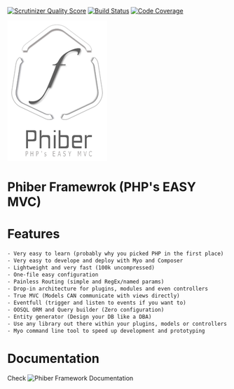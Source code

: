 [![Scrutinizer Quality Score](https://scrutinizer-ci.com/g/ghousseyn/phiber/badges/quality-score.png?s=436bbca471c3881b34e0c2d36b311c003aea5739)](https://scrutinizer-ci.com/g/ghousseyn/phiber/) [![Build Status](https://travis-ci.org/ghousseyn/phiber.png?branch=alpha)](https://travis-ci.org/ghousseyn/phiber) [![Code Coverage](https://scrutinizer-ci.com/g/ghousseyn/phiber/badges/coverage.png?s=6282beaf967e0ac820a325b6897fab427f286908)](https://scrutinizer-ci.com/g/ghousseyn/phiber/)


![Phiber Framework](logo.png)


Phiber Framewrok (PHP's EASY MVC)
===

Features
===
    - Very easy to learn (probably why you picked PHP in the first place)
    - Very easy to develope and deploy with Myo and Composer
    - Lightweight and very fast (100k uncompressed)
    - One-file easy configuration
    - Painless Routing (simple and RegEx/named params)
    - Drop-in architecture for plugins, modules and even controllers
    - True MVC (Models CAN communicate with views directly)
    - Eventfull (trigger and listen to events if you want to)
    - OOSQL ORM and Query builder (Zero configuration)
    - Entity generator (Design your DB like a DBA)
    - Use any library out there within your plugins, models or controllers
    - Myo command line tool to speed up development and prototyping


Documentation
===

Check ![Phiber Framework Documentation](http://ghousseyn.github.io/phiber)

